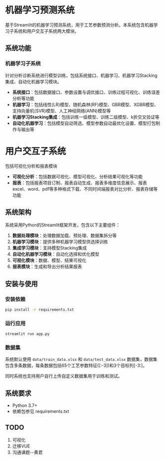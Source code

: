 # 机器学习预测系统

基于Streamlit的机器学习预测系统，用于工艺参数预测分析。本系统包含机器学习子系统和用户交互子系统两大模块。

## 系统功能

### 机器学习子系统

针对分析诊断系统进行模型训练，包括系统接口、机器学习、机器学习Stacking集成、自动化机器学习模块。

- **系统接口**：包括数据接口、参数设置与调优接口、训练过程可视化、训练误差分析等功能
- **机器学习**：包括线性(LR)模型、随机森林(RF)模型、GBR模型、XGBR模型、支持向量机(SVR)模型、人工神经网络(ANN)模型等
- **机器学习Stacking集成**：包括训练一级模型、训练二级模型、k折交叉验证等
- **自动化机器学习**：包括模型自动筛选、模型参数自动最优化设置、模型打包制作与输出等

# 用户交互子系统

包括可视化分析和报表模块

- **可视化分析**：包括数据可视化、模型可视化、分析结果可视化等功能
- **报表**：包括报表项目订制、报表自动生成、报表多维度信息展示、报表excel、word、pdf等多种格式下载、不同时间端报表对比分析、报表存储等功能

## 系统架构

系统采用Python的Streamlit框架开发，包含以下主要组件：

1. **数据处理模块**：处理数据加载、预处理、数据集拆分等
2. **机器学习模块**：提供多种机器学习模型供选择训练
3. **集成学习模块**：支持模型Stacking集成
4. **自动化机器学习模块**：自动化选择和优化模型
5. **可视化模块**：数据、模型、结果可视化
6. **报表模块**：生成和导出分析结果报表

## 安装与使用

### 安装依赖

```bash
pip install -r requirements.txt
```

### 运行应用

```bash
streamlit run app.py
```

### 数据集

系统默认使用 `data/train_data.xlsx` 和 `data/test_data.xlsx` 数据集，数据集包含多条数据，每条数据包括65个工艺参数特征([:-3])和3个目标列[-3:]。

同时系统也支持用户自行上传自定义数据集用于训练和测试。


## 系统要求

- Python 3.7+
- 依赖包参见 requirements.txt

## TODO
1. 可视化
2. 迁移VUE
3. 沟通课题--黄君


